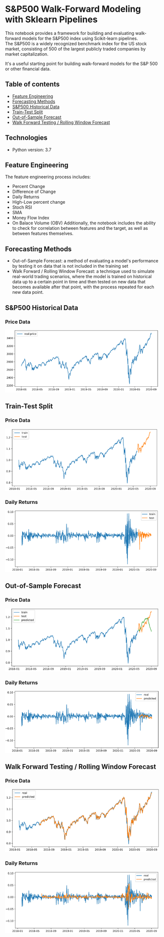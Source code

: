 # S&P500 Walk-Forward Modeling with Sklearn Pipelines

This notebook provides a framework for building and evaluating walk-forward models for the S&P500 index using Scikit-learn pipelines.     
The S&P500 is a widely recognized benchmark index for the US stock market, consisting of 500 of the largest publicly traded companies by market capitalization.

It's a useful starting point for building walk-forward models for the S&P 500 or other financial data.

## Table of contents
* [Feature Engineering](#Feature)
* [Forecasting Methods](#Forecasting)
* [S&P500 Historical Data](#S&P500)
* [Train-Test Split](#Train-Test)
* [Out-of-Sample Forecast](#Out-of-Sample)
* [Walk Forward Testing / Rolling Window Forecast](#Walk)

## Technologies
* Python version: 3.7

## Feature Engineering
The feature engineering process includes:
* Percent Change
* Difference of Change
* Daily Returns
* High-Low percent change
* Stoch RSI
* SMA
* Money Flow Index
* On Balace Volume (OBV)
Additionally, the notebook includes the ability to check for correlation between features and the target, as well as between features themselves.

## Forecasting Methods
* Out-of-Sample Forecast: a method of evaluating a model's performance by testing it on data that is not included in the training set 
* Walk Forward / Rolling Window Forecast: a technique used to simulate real-world trading scenarios, where the model is trained on historical data up to a certain point in time and then tested on new data that becomes available after that point, with the process repeated for each new data point.

## S&P500 Historical Data
### Price Data
![](images/SP500%20Real%20Price.png)

## Train-Test Split
### Price Data
![](images/SP500%20Train%20Test.png)
### Daily Returns
![](images/SP500%20Daily%20Returns.png)

## Out-of-Sample Forecast
### Price Data
![](images/SP500%20Out-of-Sample%20Forecast%20Price.png)
### Daily Returns
![](images/SP500%20Out-of-Sample%20Forecast%20Raw.png)

## Walk Forward Testing / Rolling Window Forecast
### Price Data
![](images/SP500%20Walk-Forward%20Rorecast%20Price.png)
### Daily Returns
![](images/SP500%20Walk-Forward%20Forecast%20Raw.png)
